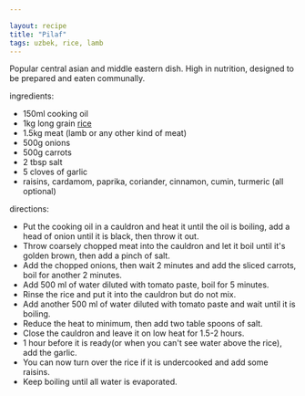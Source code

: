 ```yaml
---

layout: recipe
title: "Pilaf"
tags: uzbek, rice, lamb
---
```


Popular central asian and middle eastern dish.
High in nutrition, designed to be prepared and eaten communally.

ingredients:
- 150ml cooking oil
- 1kg long grain [rice](/recipes/rice)
- 1.5kg meat (lamb or any other kind of meat)
- 500g onions
- 500g carrots
- 2 tbsp salt
- 5 cloves of garlic
- raisins, cardamom, paprika, coriander, cinnamon, cumin, turmeric (all optional)

directions:
- Put the cooking oil in a cauldron and heat it until the oil is boiling, add a head of onion until it is black, then throw it out.
- Throw coarsely chopped meat into the cauldron and let it boil until it's golden brown, then add a pinch of salt.
- Add the chopped onions, then wait 2 minutes and add the sliced carrots, boil for another 2 minutes.
- Add 500 ml of water diluted with tomato paste, boil for 5 minutes.
- Rinse the rice and put it into the cauldron but do not mix.
- Add another 500 ml of water diluted with tomato paste and wait until it is boiling.
- Reduce the heat to minimum, then add two table spoons of salt.
- Close the cauldron and leave it on low heat for 1.5-2 hours.
- 1 hour before it is ready(or when you can't see water above the rice), add the garlic.
- You can now turn over the rice if it is undercooked and add some raisins.
- Keep boiling until all water is evaporated.

